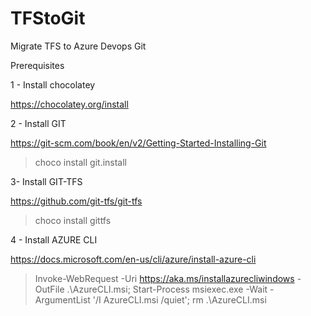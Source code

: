 # TFStoGit
Migrate TFS to Azure Devops Git


Prerequisites 

1 - Install chocolatey 

  https://chocolatey.org/install
  
2 - Install GIT

  https://git-scm.com/book/en/v2/Getting-Started-Installing-Git
  
  > choco install git.install
  
3- Install GIT-TFS

  https://github.com/git-tfs/git-tfs
  
  > choco install gittfs 
  
4 - Install AZURE CLI

  https://docs.microsoft.com/en-us/cli/azure/install-azure-cli
  
  > Invoke-WebRequest -Uri https://aka.ms/installazurecliwindows -OutFile .\AzureCLI.msi; Start-Process msiexec.exe -Wait -ArgumentList '/I AzureCLI.msi /quiet'; rm .\AzureCLI.msi



